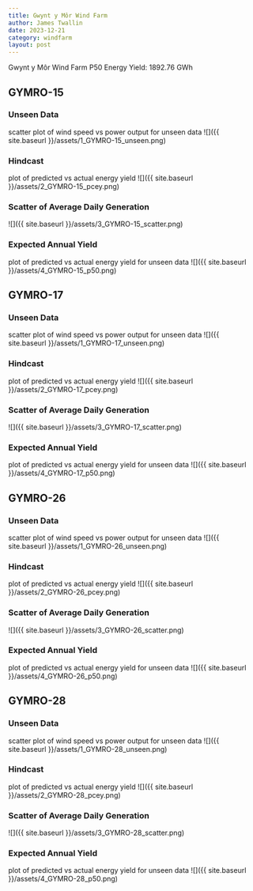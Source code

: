 ```yaml
---
title: Gwynt y Môr Wind Farm
author: James Twallin
date: 2023-12-21
category: windfarm
layout: post
---
```

Gwynt y Môr Wind Farm P50 Energy Yield: 1892.76 GWh

GYMRO-15
-------------
### Unseen Data 
scatter plot of wind speed vs power output for unseen data
![]({{ site.baseurl }}/assets/1_GYMRO-15_unseen.png)
### Hindcast 
plot of predicted vs actual energy yield
![]({{ site.baseurl }}/assets/2_GYMRO-15_pcey.png)
### Scatter of Average Daily Generation 

![]({{ site.baseurl }}/assets/3_GYMRO-15_scatter.png)
### Expected Annual Yield 
plot of predicted vs actual energy yield for unseen data
![]({{ site.baseurl }}/assets/4_GYMRO-15_p50.png)

GYMRO-17
-------------
### Unseen Data 
scatter plot of wind speed vs power output for unseen data
![]({{ site.baseurl }}/assets/1_GYMRO-17_unseen.png)
### Hindcast 
plot of predicted vs actual energy yield
![]({{ site.baseurl }}/assets/2_GYMRO-17_pcey.png)
### Scatter of Average Daily Generation 

![]({{ site.baseurl }}/assets/3_GYMRO-17_scatter.png)
### Expected Annual Yield 
plot of predicted vs actual energy yield for unseen data
![]({{ site.baseurl }}/assets/4_GYMRO-17_p50.png)

GYMRO-26
-------------
### Unseen Data 
scatter plot of wind speed vs power output for unseen data
![]({{ site.baseurl }}/assets/1_GYMRO-26_unseen.png)
### Hindcast 
plot of predicted vs actual energy yield
![]({{ site.baseurl }}/assets/2_GYMRO-26_pcey.png)
### Scatter of Average Daily Generation 

![]({{ site.baseurl }}/assets/3_GYMRO-26_scatter.png)
### Expected Annual Yield 
plot of predicted vs actual energy yield for unseen data
![]({{ site.baseurl }}/assets/4_GYMRO-26_p50.png)

GYMRO-28
-------------
### Unseen Data 
scatter plot of wind speed vs power output for unseen data
![]({{ site.baseurl }}/assets/1_GYMRO-28_unseen.png)
### Hindcast 
plot of predicted vs actual energy yield
![]({{ site.baseurl }}/assets/2_GYMRO-28_pcey.png)
### Scatter of Average Daily Generation 

![]({{ site.baseurl }}/assets/3_GYMRO-28_scatter.png)
### Expected Annual Yield 
plot of predicted vs actual energy yield for unseen data
![]({{ site.baseurl }}/assets/4_GYMRO-28_p50.png)

